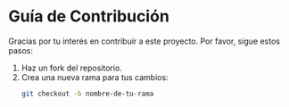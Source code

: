 # Guía de Contribución

Gracias por tu interés en contribuir a este proyecto. Por favor, sigue estos pasos:

1. Haz un fork del repositorio.
2. Crea una nueva rama para tus cambios:
   ```bash
   git checkout -b nombre-de-tu-rama
